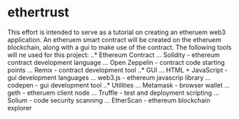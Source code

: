 # ethertrust

This effort is intended to serve as a tutorial on creating an etheruem web3 application. An etheruem smart contract will be created on the etheruem blockchain, along with a gui to make use of the contract.
The following tools will ne used for this project:
..* Ethereum Contract
... Solidity - ethereum contract development language
... Open Zeppelin - contract code starting points 
... Remix - contract development tool
..* GUI
... HTML + JavaScript - gui development languages
... web3.js - ethereum javascrip library
... codepen - gui development tool
..* Utilities
... Metamask - browser wallet
... geth - etheruem client node
... Truffle - test and deployment scripting
... Solium - code security scanning
... EtherScan - ethereum blockchain explorer
